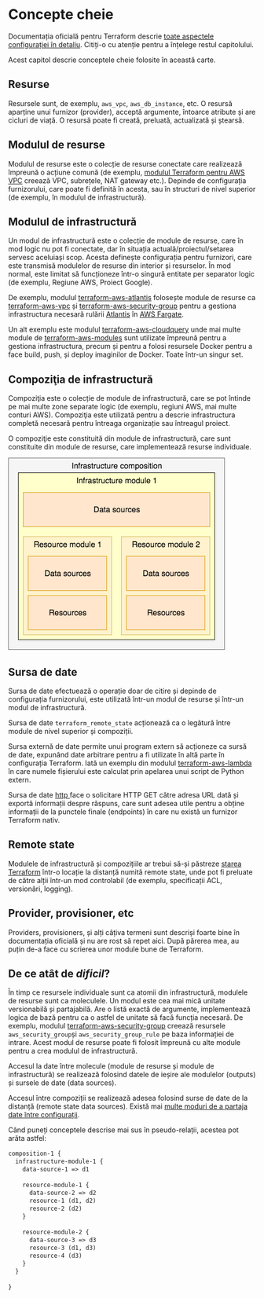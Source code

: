 # Concepte cheie

Documentația oficială pentru Terraform descrie [toate aspectele configurației în detaliu](https://www.terraform.io/language.). Citiți-o cu atenție pentru a înțelege restul capitolului.&#x20;

Acest capitol descrie conceptele cheie folosite în această carte.

## Resurse

Resursele sunt, de exemplu, `aws_vpc`, `aws_db_instance`, etc. O resursă aparține unui furnizor (provider), acceptă argumente, întoarce atribute și are cicluri de viață. O resursă poate fi creată, preluată, actualizată și ștearsă.

## Modulul de resurse

Modulul de resurse este o colecție de resurse conectate care realizează împreună o acțiune comună (de exemplu, [modulul Terraform pentru AWS VPC](https://github.com/terraform-aws-modules/terraform-aws-vpc/) creează VPC, subrețele, NAT gateway etc.). Depinde de configurația furnizorului, care poate fi definită în acesta, sau în structuri de nivel superior (de exemplu, în modulul de infrastructură).

## Modulul de infrastructură

Un modul de infrastructură este o colecție de module de resurse, care în mod logic nu pot fi conectate, dar în situația actuală/proiectul/setarea servesc aceluiași scop. Acesta definește configurația pentru furnizori, care este transmisă modulelor de resurse din interior și resurselor. În mod normal, este limitat să funcționeze într-o singură entitate per separator logic (de exemplu, Regiune AWS, Proiect Google).

De exemplu, modulul [terraform-aws-atlantis](https://github.com/terraform-aws-modules/terraform-aws-atlantis/) folosește module de resurse ca [terraform-aws-vpc](https://github.com/terraform-aws-modules/terraform-aws-vpc/) și [terraform-aws-security-group](https://github.com/terraform-aws-modules/terraform-aws-security-group/) pentru a gestiona infrastructura necesară rulării [Atlantis](https://www.runatlantis.io) în [AWS Fargate](https://aws.amazon.com/fargate/).

Un alt exemplu este modulul [terraform-aws-cloudquery](https://github.com/cloudquery/terraform-aws-cloudquery) unde mai multe module de [terraform-aws-modules](https://github.com/terraform-aws-modules/) sunt utilizate împreună pentru a gestiona infrastructura, precum și pentru a folosi resursele Docker pentru a face build, push, și deploy imaginilor de Docker. Toate într-un singur set.

## Compoziţia de infrastructură

Compoziţia este o colecție de module de infrastructură, care se pot întinde pe mai multe zone separate logic (de exemplu, regiuni AWS, mai multe conturi AWS). Compoziţia este utilizată pentru a descrie infrastructura completă necesară pentru întreaga organizație sau întreagul proiect.

O compoziţie este constituită din module de infrastructură, care sunt constituite din module de resurse, care implementează resurse individuale.

![O compoziţie de infrastructură simplă ](.gitbook/assets/composition-1.png)

## Sursa de date

Sursa de date efectuează o operație doar de citire și depinde de configurația furnizorului, este utilizată într-un modul de resurse și într-un modul de infrastructură.

Sursa de date `terraform_remote_state` acționează ca o legătură între module de nivel superior și compoziții.

Sursa externă de date permite unui program extern să acționeze ca sursă de date, expunând date arbitrare pentru a fi utilizate în altă parte în configurația Terraform. Iată un exemplu din modulul [terraform-aws-lambda](https://github.com/terraform-aws-modules/terraform-aws-lambda/blob/258e82b50adc451f51544a2b57fd1f6f8f4a61e4/package.tf#L5-L7) în care numele fișierului este calculat prin apelarea unui script de Python extern.

Sursa de date [http ](https://registry.terraform.io/providers/hashicorp/http/latest/docs/data-sources/http)face o solicitare HTTP GET către adresa URL dată și exportă informații despre răspuns, care sunt adesea utile pentru a obține informații de la punctele finale (endpoints) în care nu există un furnizor Terraform nativ.

## Remote state

Modulele de infrastructură și compozițiile ar trebui să-și păstreze [starea Terraform](https://www.terraform.io/language/state) într-o locație la distanță numită remote state, unde pot fi preluate de către alții într-un mod controlabil (de exemplu, specificații ACL, versionări, logging).

## Provider, provisioner, etc

Providers, provisioners, și alți câțiva termeni sunt descriși foarte bine în documentația oficială și nu are rost să repet aici. După părerea mea, au puțin de-a face cu scrierea unor module bune de Terraform.

## De ce atât de _dificil_?

În timp ce resursele individuale sunt ca atomii din infrastructură, modulele de resurse sunt ca moleculele. Un modul este cea mai mică unitate versionabilă și partajabilă. Are o listă exactă de argumente, implementează logica de bază pentru ca o astfel de unitate să facă funcția necesară. De exemplu, modulul [terraform-aws-security-group](https://github.com/terraform-aws-modules/terraform-aws-security-group) creează resursele `aws_security_group`și `aws_security_group_rule` pe baza informației de intrare. Acest modul de resurse poate fi folosit împreună cu alte module pentru a crea modulul de infrastructură.

Accesul la date între molecule (module de resurse și module de infrastructură) se realizează folosind datele de ieșire ale modulelor (outputs) și sursele de date (data sources).

Accesul între compoziții se realizează adesea folosind surse de date de la distanță (remote state data sources). Există mai [multe moduri de a partaja date între configurații](https://www.terraform.io/language/state/remote-state-data#alternative-ways-to-share-data-between-configurations).

Când puneți conceptele descrise mai sus în pseudo-relații, acestea pot arăta astfel:

```
composition-1 {
  infrastructure-module-1 {
    data-source-1 => d1

    resource-module-1 {
      data-source-2 => d2
      resource-1 (d1, d2)
      resource-2 (d2)
    }

    resource-module-2 {
      data-source-3 => d3
      resource-3 (d1, d3)
      resource-4 (d3)
    }
  }

}
```

